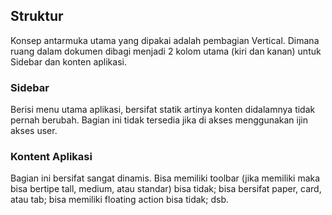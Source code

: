 ## Struktur
Konsep antarmuka utama yang dipakai adalah pembagian Vertical. Dimana ruang dalam dokumen dibagi menjadi 2 kolom utama 
(kiri dan kanan) untuk Sidebar dan konten aplikasi.

### Sidebar
Berisi menu utama aplikasi, bersifat statik artinya konten didalamnya tidak pernah berubah. Bagian ini tidak tersedia jika 
di akses menggunakan ijin akses user.

### Kontent Aplikasi
Bagian ini bersifat sangat dinamis. Bisa memiliki toolbar (jika memiliki maka bisa bertipe tall, medium, atau standar) bisa tidak; 
bisa bersifat paper, card, atau tab; bisa memiliki floating action bisa tidak; dsb.
